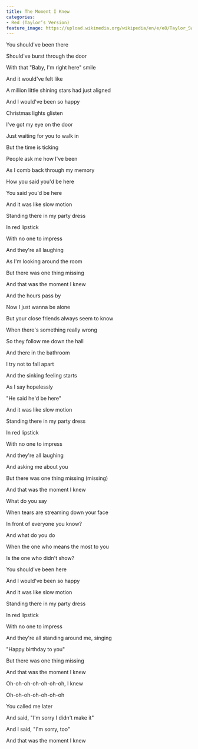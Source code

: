 ```yaml
---
title: The Moment I Knew
categories:
- Red (Taylor’s Version)
feature_image: https://upload.wikimedia.org/wikipedia/en/e/e8/Taylor_Swift_-_Red.png
--- 
```

You should've been there

Should've burst through the door

With that "Baby, I'm right here" smile

And it would've felt like

A million little shining stars had just aligned

And I would've been so happy

Christmas lights glisten

I've got my eye on the door

Just waiting for you to walk in

But the time is ticking

People ask me how I've been

As I comb back through my memory

How you said you'd be here

You said you'd be here

And it was like slow motion

Standing there in my party dress

In red lipstick

With no one to impress

And they're all laughing

As I'm looking around the room

But there was one thing missing

And that was the moment I knew

And the hours pass by

Now I just wanna be alone

But your close friends always seem to know

When there's something really wrong

So they follow me down the hall

And there in the bathroom

I try not to fall apart

And the sinking feeling starts

As I say hopelessly

"He said he'd be here"

And it was like slow motion

Standing there in my party dress

In red lipstick

With no one to impress

And they're all laughing

And asking me about you

But there was one thing missing (missing)

And that was the moment I knew

What do you say

When tears are streaming down your face

In front of everyone you know?

And what do you do

When the one who means the most to you

Is the one who didn't show?

You should've been here

And I would've been so happy

And it was like slow motion

Standing there in my party dress

In red lipstick

With no one to impress

And they're all standing around me, singing

"Happy birthday to you"

But there was one thing missing

And that was the moment I knew

Oh-oh-oh-oh-oh-oh-oh, I knew

Oh-oh-oh-oh-oh-oh-oh

You called me later

And said, "I'm sorry I didn't make it"

And I said, "I'm sorry, too"

And that was the moment I knew